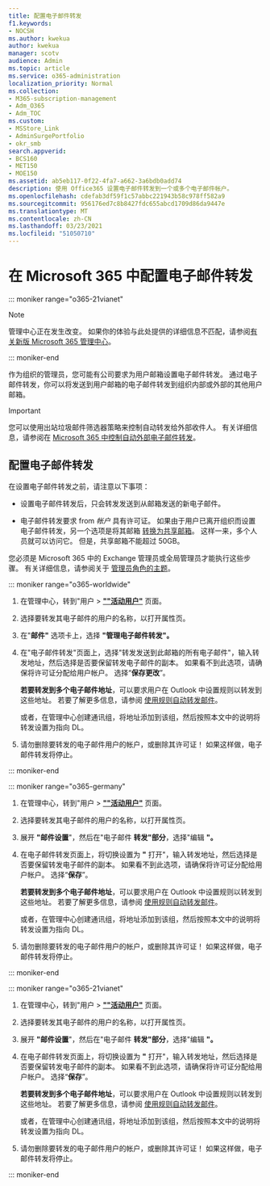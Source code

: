 ```yaml
---
title: 配置电子邮件转发
f1.keywords:
- NOCSH
ms.author: kwekua
author: kwekua
manager: scotv
audience: Admin
ms.topic: article
ms.service: o365-administration
localization_priority: Normal
ms.collection:
- M365-subscription-management
- Adm_O365
- Adm_TOC
ms.custom:
- MSStore_Link
- AdminSurgePortfolio
- okr_smb
search.appverid:
- BCS160
- MET150
- MOE150
ms.assetid: ab5eb117-0f22-4fa7-a662-3a6bdb0add74
description: 使用 Office365 设置电子邮件转发到一个或多个电子邮件帐户。
ms.openlocfilehash: cdefab3df59f1c57abbc221943b58c978ff582a9
ms.sourcegitcommit: 956176ed7c8b8427fdc655abcd1709d86da9447e
ms.translationtype: MT
ms.contentlocale: zh-CN
ms.lasthandoff: 03/23/2021
ms.locfileid: "51050710"
---
```

# <a name="configure-email-forwarding-in-microsoft-365"></a>在 Microsoft 365 中配置电子邮件转发

::: moniker range="o365-21vianet"

> [!NOTE]
> 管理中心正在发生改变。 如果你的体验与此处提供的详细信息不匹配，请参阅[有关新版 Microsoft 365 管理中心](../microsoft-365-admin-center-preview.md?preserve-view=true&view=o365-21vianet)。

::: moniker-end

作为组织的管理员，您可能有公司要求为用户邮箱设置电子邮件转发。 通过电子邮件转发，你可以将发送到用户邮箱的电子邮件转发到组织内部或外部的其他用户邮箱。

> [!IMPORTANT]
> 您可以使用出站垃圾邮件筛选器策略来控制自动转发给外部收件人。 有关详细信息，请参阅在 [Microsoft 365 中控制自动外部电子邮件转发](https://docs.microsoft.com/microsoft-365/security/defender-365-security/external-email-forwarding?view=o365-worldwide&preserve-view=true#how-the-outbound-spam-filter-policy-settings-work-with-other-automatic-email-forwarding-controls)。

## <a name="configure-email-forwarding"></a>配置电子邮件转发

在设置电子邮件转发之前，请注意以下事项：

- 设置电子邮件转发后，只会转发发送到从邮箱发送的新电子邮件。 

- 电子邮件转发要求 from  *帐户*  具有许可证。 如果由于用户已离开组织而设置电子邮件转发，另一个选项是将其邮箱 [转换为共享邮箱](convert-user-mailbox-to-shared-mailbox.md)。 这样一来，多个人员就可以访问它。 但是，共享邮箱不能超过 50GB。

您必须是 Microsoft 365 中的 Exchange 管理员或全局管理员才能执行这些步骤。 有关详细信息，请参阅关于 [管理员角色的主题](../add-users/about-admin-roles.md)。

::: moniker range="o365-worldwide"

1. 在管理中心，转到"用户 \> **[""活动用户"](https://go.microsoft.com/fwlink/p/?linkid=834822)** 页面。

2. 选择要转发其电子邮件的用户的名称，以打开属性页。

3. 在"**邮件"** 选项卡上，选择 **"管理电子邮件转发"。**

4. 在"电子邮件转发"页面上，选择"转发发送到此邮箱的所有电子邮件"，输入转发地址，然后选择是否要保留转发电子邮件的副本。 如果看不到此选项，请确保将许可证分配给用户帐户。 选择“**保存更改**”。

    **若要转发到多个电子邮件地址**，可以要求用户在 Outlook 中设置规则以转发到这些地址。 若要了解更多信息，请参阅 [使用规则自动转发邮件](https://support.microsoft.com/office/45aa9664-4911-4f96-9663-ece42816d746)。

     或者，在管理中心创建通讯[](../setup/create-distribution-lists.md)组，将地址添加到[](add-user-or-contact-to-distribution-list.md)该组，然后按照本文中的说明将转发设置为指向 DL。

5. 请勿删除要转发的电子邮件用户的帐户，或删除其许可证！  如果这样做，电子邮件转发将停止。

::: moniker-end

::: moniker range="o365-germany"

1. 在管理中心，转到"用户 \> **[""活动用户"](https://go.microsoft.com/fwlink/p/?linkid=847686)** 页面。

2. 选择要转发其电子邮件的用户的名称，以打开属性页。

3. 展开 **"邮件设置**"，然后在"电子邮件 **转发"部分**，选择"编辑 **"。**

4. 在电子邮件转发页面上，将切换设置为 **"** 打开"，输入转发地址，然后选择是否要保留转发电子邮件的副本。 如果看不到此选项，请确保将许可证分配给用户帐户。 选择“**保存**”。

   **若要转发到多个电子邮件地址**，可以要求用户在 Outlook 中设置规则以转发到这些地址。 若要了解更多信息，请参阅 [使用规则自动转发邮件](https://support.microsoft.com/office/45aa9664-4911-4f96-9663-ece42816d746)。

   或者，在管理中心创建通讯[](../setup/create-distribution-lists.md)组，将地址添加到[](add-user-or-contact-to-distribution-list.md)该组，然后按照本文中的说明将转发设置为指向 DL。

5. 请勿删除要转发的电子邮件用户的帐户，或删除其许可证！  如果这样做，电子邮件转发将停止。

::: moniker-end

::: moniker range="o365-21vianet"

1. 在管理中心，转到"用户 \> **[""活动用户"](https://go.microsoft.com/fwlink/p/?linkid=850628)** 页面。

2. 选择要转发其电子邮件的用户的名称，以打开属性页。

3. 展开 **"邮件设置**"，然后在"电子邮件 **转发"部分**，选择"编辑 **"。**

4. 在电子邮件转发页面上，将切换设置为 **"** 打开"，输入转发地址，然后选择是否要保留转发电子邮件的副本。 如果看不到此选项，请确保将许可证分配给用户帐户。 选择“**保存**”。

   **若要转发到多个电子邮件地址**，可以要求用户在 Outlook 中设置规则以转发到这些地址。 若要了解更多信息，请参阅 [使用规则自动转发邮件](https://support.microsoft.com/office/45aa9664-4911-4f96-9663-ece42816d746)。

   或者，在管理中心创建通讯[](../setup/create-distribution-lists.md)组，将地址添加到[](add-user-or-contact-to-distribution-list.md)该组，然后按照本文中的说明将转发设置为指向 DL。

5. 请勿删除要转发的电子邮件用户的帐户，或删除其许可证！  如果这样做，电子邮件转发将停止。

::: moniker-end